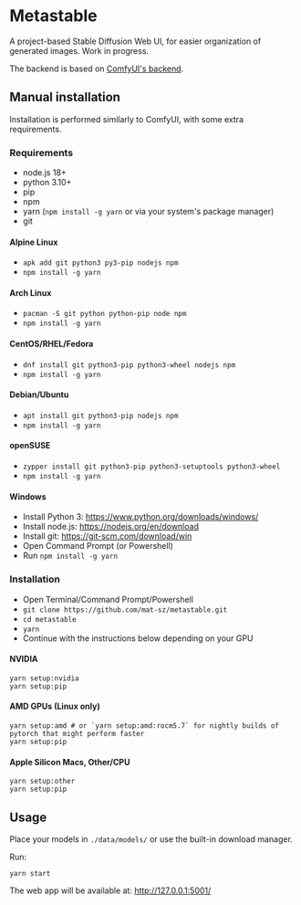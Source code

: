 # Metastable

A project-based Stable Diffusion Web UI, for easier organization of generated images. Work in progress.

The backend is based on [ComfyUI's backend](https://github.com/comfyanonymous/ComfyUI).

## Manual installation

Installation is performed similarly to ComfyUI, with some extra requirements.

### Requirements

- node.js 18+
- python 3.10+
- pip
- npm
- yarn (`npm install -g yarn` or via your system's package manager)
- git

#### Alpine Linux

- `apk add git python3 py3-pip nodejs npm`
- `npm install -g yarn`

#### Arch Linux

- `pacman -S git python python-pip node npm`
- `npm install -g yarn`

#### CentOS/RHEL/Fedora

- `dnf install git python3-pip python3-wheel nodejs npm`
- `npm install -g yarn`

#### Debian/Ubuntu

- `apt install git python3-pip nodejs npm`
- `npm install -g yarn`

#### openSUSE

- `zypper install git python3-pip python3-setuptools python3-wheel`
- `npm install -g yarn`

#### Windows

- Install Python 3: https://www.python.org/downloads/windows/
- Install node.js: https://nodejs.org/en/download
- Install git: https://git-scm.com/download/win
- Open Command Prompt (or Powershell)
- Run `npm install -g yarn`

### Installation

- Open Terminal/Command Prompt/Powershell
- `git clone https://github.com/mat-sz/metastable.git`
- `cd metastable`
- `yarn`
- Continue with the instructions below depending on your GPU

#### NVIDIA

```
yarn setup:nvidia
yarn setup:pip
```

#### AMD GPUs (Linux only)

```
yarn setup:amd # or `yarn setup:amd:rocm5.7` for nightly builds of pytorch that might perform faster
yarn setup:pip
```

#### Apple Silicon Macs, Other/CPU

```
yarn setup:other
yarn setup:pip
```

## Usage

Place your models in `./data/models/` or use the built-in download manager.

Run:

```
yarn start
```

The web app will be available at: http://127.0.0.1:5001/
